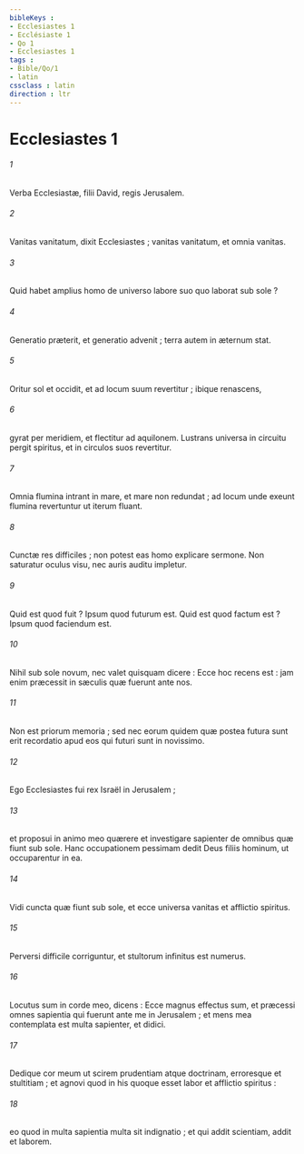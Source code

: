 ```yaml
---
bibleKeys : 
- Ecclesiastes 1
- Ecclésiaste 1
- Qo 1
- Ecclesiastes 1
tags : 
- Bible/Qo/1
- latin
cssclass : latin
direction : ltr
---
```


# Ecclesiastes 1

###### 1
Verba Ecclesiastæ, filii David, regis Jerusalem.
###### 2
Vanitas vanitatum, dixit Ecclesiastes ; vanitas vanitatum, et omnia vanitas.
###### 3
Quid habet amplius homo de universo labore suo quo laborat sub sole ?
###### 4
Generatio præterit, et generatio advenit ; terra autem in æternum stat.
###### 5
Oritur sol et occidit, et ad locum suum revertitur ; ibique renascens,
###### 6
gyrat per meridiem, et flectitur ad aquilonem. Lustrans universa in circuitu pergit spiritus, et in circulos suos revertitur.
###### 7
Omnia flumina intrant in mare, et mare non redundat ; ad locum unde exeunt flumina revertuntur ut iterum fluant.
###### 8
Cunctæ res difficiles ; non potest eas homo explicare sermone. Non saturatur oculus visu, nec auris auditu impletur.
###### 9
Quid est quod fuit ? Ipsum quod futurum est. Quid est quod factum est ? Ipsum quod faciendum est.
###### 10
Nihil sub sole novum, nec valet quisquam dicere : Ecce hoc recens est : jam enim præcessit in sæculis quæ fuerunt ante nos.
###### 11
Non est priorum memoria ; sed nec eorum quidem quæ postea futura sunt erit recordatio apud eos qui futuri sunt in novissimo.
###### 12
Ego Ecclesiastes fui rex Israël in Jerusalem ;
###### 13
et proposui in animo meo quærere et investigare sapienter de omnibus quæ fiunt sub sole. Hanc occupationem pessimam dedit Deus filiis hominum, ut occuparentur in ea.
###### 14
Vidi cuncta quæ fiunt sub sole, et ecce universa vanitas et afflictio spiritus.
###### 15
Perversi difficile corriguntur, et stultorum infinitus est numerus.
###### 16
Locutus sum in corde meo, dicens : Ecce magnus effectus sum, et præcessi omnes sapientia qui fuerunt ante me in Jerusalem ; et mens mea contemplata est multa sapienter, et didici.
###### 17
Dedique cor meum ut scirem prudentiam atque doctrinam, erroresque et stultitiam ; et agnovi quod in his quoque esset labor et afflictio spiritus :
###### 18
eo quod in multa sapientia multa sit indignatio ; et qui addit scientiam, addit et laborem.
